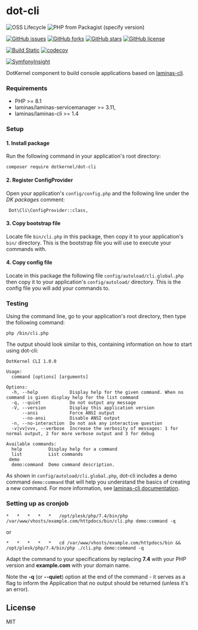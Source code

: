 # dot-cli

![OSS Lifecycle](https://img.shields.io/osslifecycle/dotkernel/dot-cli)
![PHP from Packagist (specify version)](https://img.shields.io/packagist/php-v/dotkernel/dot-cli/3.4.2)

[![GitHub issues](https://img.shields.io/github/issues/dotkernel/dot-cli)](https://github.com/dotkernel/dot-cli/issues)
[![GitHub forks](https://img.shields.io/github/forks/dotkernel/dot-cli)](https://github.com/dotkernel/dot-cli/network)
[![GitHub stars](https://img.shields.io/github/stars/dotkernel/dot-cli)](https://github.com/dotkernel/dot-cli/stargazers)
[![GitHub license](https://img.shields.io/github/license/dotkernel/dot-cli)](https://github.com/dotkernel/dot-cli/blob/3.0/LICENSE)

[![Build Static](https://github.com/dotkernel/dot-cli/actions/workflows/static-analysis.yml/badge.svg?branch=3.0)](https://github.com/dotkernel/dot-cli/actions/workflows/static-analysis.yml)
[![codecov](https://codecov.io/gh/dotkernel/dot-cli/graph/badge.svg?token=0DFCK2GUBT)](https://codecov.io/gh/dotkernel/dot-cli)

[![SymfonyInsight](https://insight.symfony.com/projects/b9489f03-14e3-441f-aefd-e3b549b4917e/big.svg)](https://insight.symfony.com/projects/b9489f03-14e3-441f-aefd-e3b549b4917e)

DotKernel component to build console applications based on [laminas-cli](https://github.com/laminas/laminas-cli).

### Requirements
- PHP >= 8.1
- laminas/laminas-servicemanager >= 3.11,
- laminas/laminas-cli >= 1.4


### Setup
#### 1. Install package
Run the following command in your application's root directory:

    composer require dotkernel/dot-cli

#### 2. Register ConfigProvider
Open your application's `config/config.php` and the following line under the _DK packages_ comment:

     Dot\Cli\ConfigProvider::class,

#### 3. Copy bootstrap file
Locate file `bin/cli.php` in this package, then copy it to your application's `bin/` directory.
This is the bootstrap file you will use to execute your commands with.

#### 4. Copy config file
Locate in this package the following file `config/autoload/cli.global.php` then copy it to your application's `config/autoload/` directory.
This is the config file you will add your commands to.


### Testing
Using the command line, go to your application's root directory, then type the following command:

    php /bin/cli.php

The output should look similar to this, containing information on how to start using dot-cli:
```text
DotKernel CLI 1.0.0

Usage:
  command [options] [arguments]

Options:
  -h, --help            Display help for the given command. When no command is given display help for the list command
  -q, --quiet           Do not output any message
  -V, --version         Display this application version
      --ansi            Force ANSI output
      --no-ansi         Disable ANSI output
  -n, --no-interaction  Do not ask any interactive question
  -v|vv|vvv, --verbose  Increase the verbosity of messages: 1 for normal output, 2 for more verbose output and 3 for debug

Available commands:
  help          Display help for a command
  list          List commands
 demo
  demo:command  Demo command description.
```
As shown in `config/autoload/cli.global.php`, dot-cli includes a demo command `demo:command` that will help you understand the basics of creating a new command.
For more information, see [laminas-cli documentation](https://docs.laminas.dev/laminas-cli/).

### Setting up as cronjob
```text
*   *   *   *   *   /opt/plesk/php/7.4/bin/php /var/www/vhosts/example.com/httpdocs/bin/cli.php demo:command -q
```
or
```text
*   *   *   *   *   cd /var/www/vhosts/example.com/httpdocs/bin && /opt/plesk/php/7.4/bin/php ./cli.php demo:command -q
```
Adapt the command to your specifications by replacing **7.4** with your PHP version and **example.com** with your domain name.

Note the **-q** (or **--quiet**) option at the end of the command - it serves as a flag to inform the Application that no output should be returned (unless it's an error).

## License
MIT
